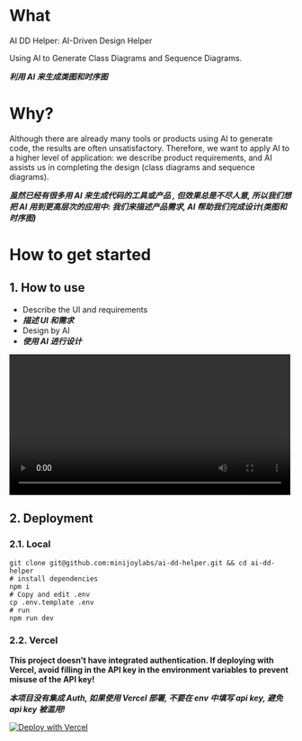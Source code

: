 # What
AI DD Helper: AI-Driven Design Helper

Using AI to Generate Class Diagrams and Sequence Diagrams.

***利用 AI 来生成类图和时序图***

# Why?
Although there are already many tools or products using AI to generate code, the results are often unsatisfactory. Therefore, we want to apply AI to a higher level of application: we describe product requirements, and AI assists us in completing the design (class diagrams and sequence diagrams).

***虽然已经有很多用 AI 来生成代码的工具或产品 , 但效果总是不尽人意, 所以我们想把 AI 用到更高层次的应用中: 我们来描述产品需求, AI 帮助我们完成设计(类图和时序图)***

# How to get started
## 1. How to use
- Describe the UI and requirements
- ***描述 UI 和需求***
- Design by AI
- ***使用 AI 进行设计***

<video controls width="500">
  <source src="./docs/demo-vedio.mp4" type="video/mp4">
</video>

## 2. Deployment
### 2.1. Local
```shell
git clone git@github.com:minijoylabs/ai-dd-helper.git && cd ai-dd-helper
# install dependencies
npm i
# Copy and edit .env
cp .env.template .env
# run
npm run dev
```

### 2.2. Vercel
**This project doesn't have integrated authentication. If deploying with Vercel, avoid filling in the API key in the environment variables to prevent misuse of the API key!**

***本项目没有集成 Auth, 如果使用 Vercel 部署, 不要在 env 中填写 api key, 避免 api key 被滥用!***

[![Deploy with Vercel](https://vercel.com/button)](https://vercel.com/new/clone?repository-url=https%3A%2F%2Fgithub.com%2Fminijoylabs%2Fai-dd-helper&project-name=ai-dd-helper&repository-name=ai-dd-helper)